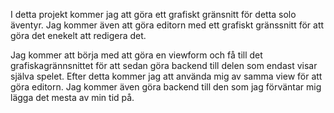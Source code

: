 I detta projekt kommer jag att göra ett grafiskt gränsnitt för detta solo äventyr. Jag kommer även att göra editorn med ett grafiskt gränssnitt för att göra det enekelt att redigera det.

Jag kommer att börja med att göra en viewform och få till det grafiskagrännsnittet för att sedan göra backend till delen som endast visar själva spelet. Efter detta kommer jag att använda mig av samma view för att göra editorn. Jag kommer även göra backend till den som jag förväntar mig lägga det mesta av min tid på.